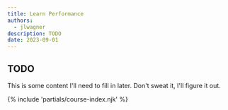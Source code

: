 ```yaml
---
title: Learn Performance
authors:
  - jlwagner
description: TODO
date: 2023-09-01
---
```


## TODO

This is some content I'll need to fill in later. Don't sweat it, I'll figure it out.

{% include 'partials/course-index.njk' %}
